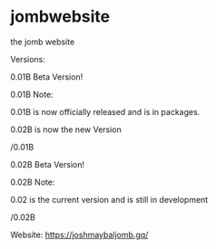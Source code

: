 # jombwebsite
the jomb website

Versions:

0.01B Beta Version! 

0.01B Note:

0.01B is now officially released and is in packages.

0.02B is now the new Version

/0.01B

0.02B Beta Version!

0.02B Note:

0.02 is the current version and is still in development

/0.02B



Website: https://joshmaybaljomb.gq/
